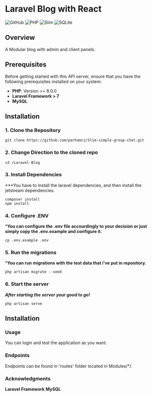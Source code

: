 # Laravel Blog with React

![GitHub](https://img.shields.io/github/license/your-username/group-chat-api)
![PHP](https://img.shields.io/badge/PHP-%3E%207.4-blue)
![Slim](https://img.shields.io/badge/Slim%204-red)
![SQLite](https://img.shields.io/badge/SQLite3-green)

## Overview

A Modular blog with admin and client panels.

## Prerequisites

Before getting started with this API server, ensure that you have the following prerequisites installed on your system:

- **PHP**: Version >= 8.0.0
- **Laravel Framework > 7**
- **MySQL**

## Installation

### 1. Clone the Repository

```shell
git clone https://github.com/parhamcz/Slim-simple-group-chat.git
```
### 2. Change Direction to the cloned repo

```shell
cd /Laravel-Blog
```
### 3. Install Dependencies
***You have to install the laravel dependencies, and then install the jetstream dependencies.
```shell
composer install
npm install
```
### 4. Configure .ENV
***You can configure the .env file accourdingly to your decision or just simply copy the .env.example and configure it.**
```shell
cp .env.example .env
```
### 5. Run the migrations
***You can run migrations with the test data that i've put in repository.**
```shell
php artisan migrate --seed
```
### 6. Start the server
***After starting the server your good to go!***
```shell
php artisan serve
```
## Installation

### Usage
You can login and test the application as you want.
### Endpoints
Endpoints can be found in 'routes' folder located in Modules/*/.
### Acknowledgments
**Laravel Framework**
**MySQL**
